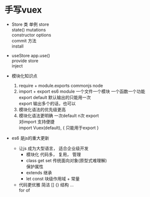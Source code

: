 # 手写vuex 

- Store 类
    单例 store   
    state() mutations   
    constructor options  
    commit 方法  
    install  

- useStore 
    app.use()  
    provide store  
    inject  

- 模块化知识点 
    1. require + module.exports commonjs node
    2. import + export es6 module
        一个文件一个模块 一个函数一个功能  
        export default 默认输出的只能用一次   
        export 输出多个的话，也可以  
    3. 模块化语法的优先级更高  
    4. 模块化语法更明确
        一次default n次 export    
        对import 支持便捷   
        import Vuex(default), { 只能用于export }  

- es6 是js的重大更新 
    - 让js 成为大型语言， 适合企业级开发
        - 模块化 
            代码多， 复用， 管理  
        - class get set 
            传统面向对象(原型式难理解)  
            保护属性  
        - extends 继承
        - let const 块级作用域 + 常量
    - 代码更优雅 简洁
        [] {} 结构 ...  
        for of    